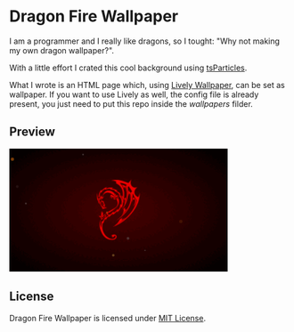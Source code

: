 # Dragon Fire Wallpaper

I am a programmer and I really like dragons, so I tought: "Why not making my own dragon wallpaper?".

With a little effort I crated this cool background using [tsParticles](https://github.com/matteobruni/tsparticles). 

What I wrote is an HTML page which, using [Lively Wallpaper](https://github.com/rocksdanister/lively), can be set as wallpaper. If you want to use Lively as well, the config file is already present, you just need to put this repo inside the _wallpapers_ filder.

## Preview
![dragonFire preview](https://raw.githubusercontent.com/Achille004/dragonFire_wallpaper/main/dragonFire_preview.gif?raw=true)

## License
Dragon Fire Wallpaper is licensed under [MIT License](https://github.com/Achille004/dragonFire_wallpaper/blob/main/LICENSE.md).
